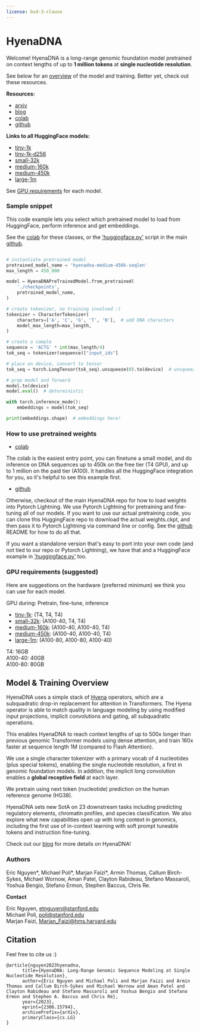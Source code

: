 ```yaml
---
license: bsd-3-clause
---
```


# HyenaDNA

Welcome! HyenaDNA is a long-range genomic foundation model pretrained on context lengths of up to **1 million tokens** at **single nucleotide resolution**. 

See below for an [overview](#model) of the model and training. Better yet, check out these resources.

**Resources:**  

- [arxiv](https://arxiv.org/abs/2306.15794)  
- [blog](https://hazyresearch.stanford.edu/blog/2023-06-29-hyena-dna)  
- [colab](https://colab.research.google.com/drive/1wyVEQd4R3HYLTUOXEEQmp_I8aNC_aLhL?usp=sharing)
- [github](https://github.com/HazyResearch/hyena-dna)


**Links to all HuggingFace models:**  

- [tiny-1k](https://huggingface.co/LongSafari/hyenadna-tiny-1k-seqlen/tree/main)
- [tiny-1k-d256](https://huggingface.co/LongSafari/hyenadna-tiny-1k-seqlen-d256/tree/main)
- [small-32k](https://huggingface.co/LongSafari/hyenadna-small-32k-seqlen/tree/main)
- [medium-160k](https://huggingface.co/LongSafari/hyenadna-medium-160k-seqlen/tree/main)
- [medium-450k](https://huggingface.co/LongSafari/hyenadna-medium-450k-seqlen/tree/main)
- [large-1m](https://huggingface.co/LongSafari/hyenadna-large-1m-seqlen/tree/main)

See [GPU requirements](#hardware) for each model.

### Sample snippet


This code example lets you select which pretrained model to load from HuggingFace, perform inference and get embeddings.

See the [colab](https://colab.research.google.com/drive/1wyVEQd4R3HYLTUOXEEQmp_I8aNC_aLhL?usp=sharing) for these classes, or the ['huggingface.py'](https://github.com/HazyResearch/hyena-dna/blob/main/huggingface.py) script in the main [github](https://github.com/HazyResearch/hyena-dna).


```python

# instantiate pretrained model
pretrained_model_name = 'hyenadna-medium-450k-seqlen'
max_length = 450_000

model = HyenaDNAPreTrainedModel.from_pretrained(
    './checkpoints',
    pretrained_model_name,
)

# create tokenizer, no training involved :)
tokenizer = CharacterTokenizer(
    characters=['A', 'C', 'G', 'T', 'N'],  # add DNA characters
    model_max_length=max_length,
)

# create a sample
sequence = 'ACTG' * int(max_length/4)
tok_seq = tokenizer(sequence)["input_ids"]

# place on device, convert to tensor
tok_seq = torch.LongTensor(tok_seq).unsqueeze(0).to(device)  # unsqueeze for batch dim

# prep model and forward
model.to(device)
model.eval()  # deterministic

with torch.inference_mode():
    embeddings = model(tok_seq)

print(embeddings.shape)  # embeddings here!


```

### How to use pretrained weights

- [colab](https://colab.research.google.com/drive/1wyVEQd4R3HYLTUOXEEQmp_I8aNC_aLhL?usp=sharing)  

The colab is the easiest entry point, you can finetune a small model, and do inference on DNA sequences up to 450k on the free tier (T4 GPU), and up to 1 million on the paid tier (A100). It handles all the HuggingFace integration for you, so it's helpful to see this example first.

- [github](https://github.com/HazyResearch/hyena-dna)

Otherwise, checkout of the main HyenaDNA repo for how to load weights into Pytorch Lightning. We use Pytorch Lightning for pretraining and fine-tuning all of our models. If you want to use our actual pretraining code, you can clone this HuggingFace repo to download the actual weights.ckpt, and then pass it to Pytorch Lightning via command line or config. See the [github](https://github.com/HazyResearch/hyena-dna) README for how to do all that.


If you want a standalone version that's easy to port into your own code (and not tied to our repo or Pytorch Lightning), we have that and a HuggingFace example in ['huggingface.py'](https://github.com/HazyResearch/hyena-dna/blob/main/huggingface.py) too.


### GPU requirements (suggested)
<a name="hardware"></a>

Here are suggestions on the hardware (preferred minimum) we think you can use for each model.

GPU during: Pretrain, fine-tune, inference

- [tiny-1k](https://huggingface.co/LongSafari/hyenadna-tiny-1k-seqlen/tree/main): (T4, T4, T4)
- [small-32k](https://huggingface.co/LongSafari/hyenadna-small-32k-seqlen/tree/main): (A100-40, T4, T4)
- [medium-160k](https://huggingface.co/LongSafari/hyenadna-medium-160k-seqlen/tree/main): (A100-40, A100-40, T4)
- [medium-450k](https://huggingface.co/LongSafari/hyenadna-medium-450k-seqlen/tree/main): (A100-40, A100-40, T4)
- [large-1m](https://huggingface.co/LongSafari/hyenadna-large-1m-seqlen/tree/main): (A100-80, A100-80, A100-40)


T4: 16GB  
A100-40: 40GB  
A100-80: 80GB  


## Model & Training Overview
<a name="model"></a>

HyenaDNA uses a simple stack of [Hyena](https://arxiv.org/abs/2302.10866) operators, which are a subquadratic drop-in replacement for attention in Transformers. The Hyena operator is able to match quality in language modeling by using modified input projections, implicit convolutions and gating, all subquadratic operations.

This enables HyenaDNA to reach context lengths of up to 500x longer than previous genomic Transformer models using dense attention, and train 160x faster at sequence length 1M (compared to Flash Attention).

We use a single character tokenizer with a primary vocab of 4 nucleotides (plus special tokens), enabling the single nucleotide resolution, a first in genomic foundation models. In addition, the implicit long convolution enables a **global receptive field** at each layer.

We pretrain using next token (nucleotide) prediction on the human reference genome (HG38).

HyenaDNA sets new SotA on 23 downstream tasks including predicting regulatory elements, chromatin profiles, and species classification. We also explore what new capabilities open up with long context in genomics, including the first use of in-context learning with soft prompt tuneable tokens and instruction fine-tuning.


Check out our [blog](https://hazyresearch.stanford.edu/blog/2023-06-29-hyena-dna) for more details on HyenaDNA!

### Authors

Eric Nguyen*, Michael Poli*, Marjan Faizi*, Armin Thomas, Callum Birch-Sykes, Michael Wornow, Aman Patel, Clayton Rabideau, Stefano Massaroli, Yoshua Bengio, Stefano Ermon, Stephen Baccus, Chris Re.

**Contact**

Eric Nguyen, etnguyen@stanford.edu  
Michael Poli, poli@stanford.edu  
Marjan Faizi, Marjan_Faizi@hms.harvard.edu  


## Citation


Feel free to cite us :)

```
@article{nguyen2023hyenadna,
      title={HyenaDNA: Long-Range Genomic Sequence Modeling at Single Nucleotide Resolution}, 
      author={Eric Nguyen and Michael Poli and Marjan Faizi and Armin Thomas and Callum Birch-Sykes and Michael Wornow and Aman Patel and Clayton Rabideau and Stefano Massaroli and Yoshua Bengio and Stefano Ermon and Stephen A. Baccus and Chris Ré},
      year={2023},
      eprint={2306.15794},
      archivePrefix={arXiv},
      primaryClass={cs.LG}
}

```















